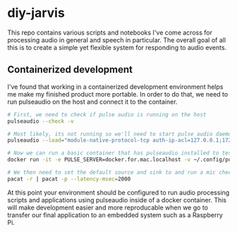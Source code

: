# diy-jarvis

This repo contains various scripts and notebooks I've come across for processing audio in general and speech in particular. The overall goal of all this is to create a simple yet flexible system for responding to audio events.



## Containerized development

I've found that working in a containerized development environment helps me make my finished product more portable. In order to do that, we need to run pulseaudio on the host and connect it to the container.

~~~~bash
# First, we need to check if pulse audio is running on the host
pulseaudio --check -v

# Most likely, its not running so we'll need to start pulse audio daemon on the host allowing anonymous connections from the docker ip range, assuming it's 172.17.0.0/24 which appears to be the default for Docker Desktop on my mac
pulseaudio --load="module-native-protocol-tcp auth-ip-acl=127.0.0.1;172.17.0.0/24 auth-anonymous=1" --exit-idle-time=-1 --daemon

# Now we can run a basic container that has pulseaudio installed to test our audio setup
docker run -it -e PULSE_SERVER=docker.for.mac.localhost -v ~/.config/pulse:/home/pulseaudio/.config/pulse --entrypoint bash --rm jess/pulseaudio

# We then need to set the default source and sink to and run a mic check with a 2 second delay from our selected default source (in) to default sink (out) to make sure everything's in order
pacat -r | pacat -p --latency-msec=2000
~~~~

At this point your environment should be configured to run audio processing scripts and applications using pulseaudio inside of a docker container. This will make development easier and more reproducable when we go to transfer our final application to an embedded system such as a Raspberry Pi.
